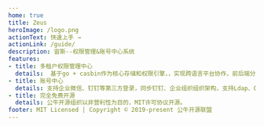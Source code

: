 ```yaml
---
home: true
title: Zeus
heroImage: /logo.png
actionText: 快速上手 →
actionLink: /guide/
description: 宙斯--权限管理&账号中心系统
features:
- title: 多租户权限管理中心
  details:  基于go + casbin作为核心存储和权限引擎，，实现跨语言平台协作，前后端分离,支持多租户项目统一管理菜单和权限
- title: 账号中心
  details: 支持企业微信、钉钉等第三方登录，同步钉钉、企业组织组织架构，支持Ldap、Google 两步验证等安全登录方式
- title: 完全免费开源
  details: 公牛开源组织以非营利性为目的，MIT许可协议开源。
footer: MIT Licensed | Copyright © 2019-present 公牛开源联盟
---
```

